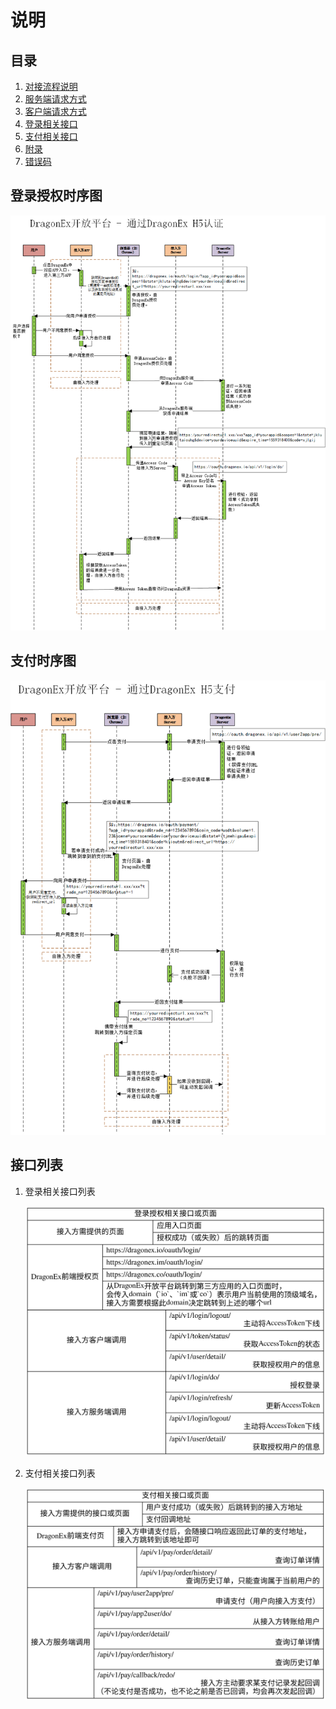# 说明

## 目录

1. [对接流程说明](./0.对接流程.md)
2. [服务端请求方式](./1.服务端请求方式.md)
3. [客户端请求方式](./2.客户端请求方式.md)
4. [登录相关接口](./3.登录相关接口.md)
5. [支付相关接口](./4.支付相关接口.md)
6. [附录](./5.附录.md)
7. [错误码](./6.错误码.md)

## 登录授权时序图
![登录授权时序图](./images/DragonEx开放平台-通过H5认证时序图.png)

## 支付时序图
![支付时序图](./images/DragonEx开放平台-通过H5支付时序图.png)

## 接口列表

1. 登录相关接口列表
   
    ![登录相关接口列表](./images/login_apis.svg)

2. 支付相关接口列表
   
    ![支付相关接口列表](./images/payment_apis.svg)